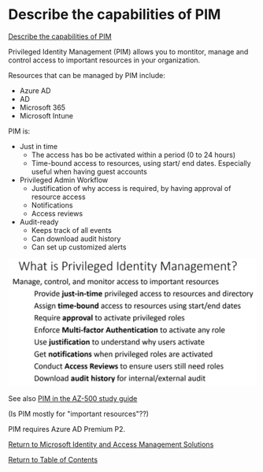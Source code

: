 # Describe the capabilities of PIM

[Describe the capabilities of PIM](https://docs.microsoft.com/en-us/learn/modules/describe-identity-protection-governance-capabilities/4-describe-privileged-identity-management)

Privileged Identity Management (PIM) allows you to montitor, manage and control access to important resources in your organization.

Resources that can be managed by PIM include:
* Azure AD
* AD
* Microsoft 365
* Microsoft Intune

PIM is:
* Just in time
    * The access has bo be activated within a period (0 to 24 hours)
    * Time-bound access to resources, using start/ end dates. Especially useful when having guest accounts
* Privileged Admin Workflow
    * Justification of why access is required, by having approval of resource access
    * Notifications
    * Access reviews
* Audit-ready
    * Keeps track of all events
    * Can download audit history
    * Can set up customized alerts

![What is PIM](img/WhatIsPim.png)

See also [PIM in the AZ-500 study guide](https://github.com/JonThomas/Azure-AZ-500-Study-Guide/blob/master/1-Manage%20identity%20and%20access/23-Configure%20Azure%20AD%20Privileged%20Identity%20Management%20(PIM).md)

(Is PIM mostly for "important resources"??)

PIM requires Azure AD Premium P2.

[Return to Microsoft Identity and Access Management Solutions](README.md)

[Return to Table of Contents](../README.md)